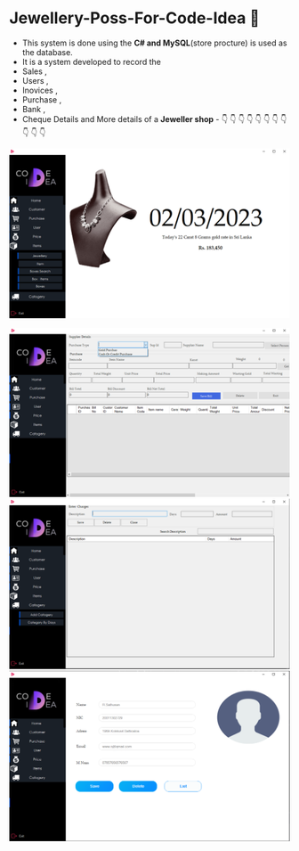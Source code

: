 # Jewellery-Poss-For-Code-Idea :wave:	
- This system is done using the **C# and MySQL**(store procture) is used as the database.
- It is a system developed to record the 
- Sales ,
- Users ,
- Inovices ,
- Purchase ,
- Bank ,
- Cheque Details and More details of a **Jeweller shop** - :point_down:	:point_down:	:point_down:	:point_down:	:point_down:	:point_down:	:point_down:	:point_down:	:point_down:	:point_down:	:point_down:	


![My Image](i1.png)

![My Image](i2.png)
![My Image](i3.png)
![My Image](i4.png)

